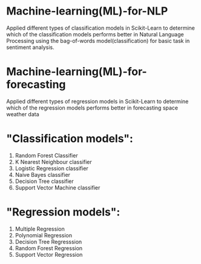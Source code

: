 # Machine-learning(ML)-for-NLP
Applied different types of classification models in Scikit-Learn to determine 
which of the classification models performs better in Natural Language Processing
using the bag-of-words model(classification) for basic task in sentiment analysis.

# Machine-learning(ML)-for-forecasting
Applied different types of regression models in Scikit-Learn to determine 
which of the regression models performs better in forecasting space weather data

# "Classification models":
1. Random Forest Classifier
2. K Nearest Neighbour classifier
3. Logistic Regression classifier
4. Naive Bayes classifier
5. Decision Tree classifier
6. Support Vector Machine classifier

# "Regression models":
1. Multiple Regression
2. Polynomial Regression
3. Decision Tree Regresssion
4. Random Forest Regression
5. Support Vector Regression
